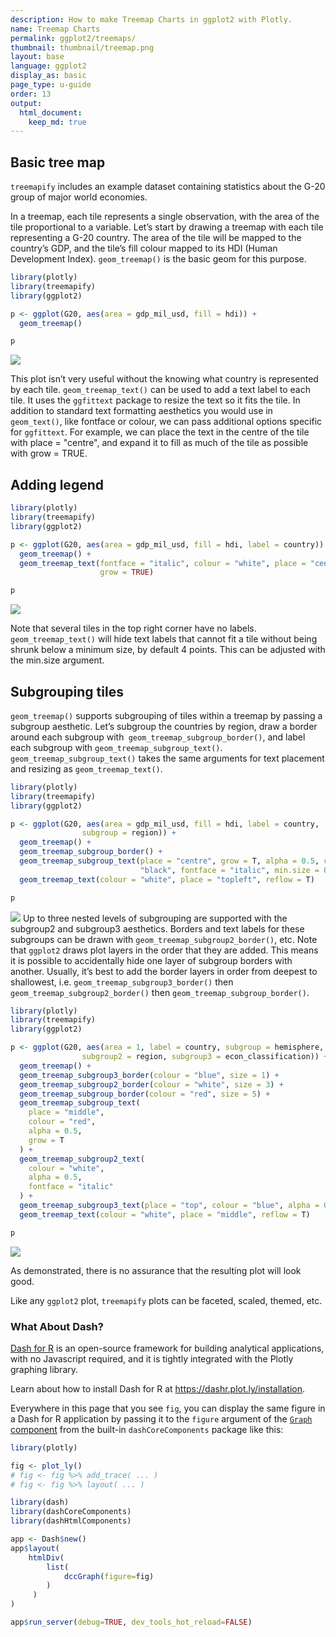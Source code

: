 ```yaml
---
description: How to make Treemap Charts in ggplot2 with Plotly.
name: Treemap Charts
permalink: ggplot2/treemaps/
thumbnail: thumbnail/treemap.png
layout: base
language: ggplot2
display_as: basic
page_type: u-guide
order: 13
output:
  html_document:
    keep_md: true
---
```




## Basic tree map

`treemapify` includes an example dataset containing statistics about the G-20 group of major world economies.

In a treemap, each tile represents a single observation, with the area of the tile proportional to a variable. Let’s start by drawing a treemap with each tile representing a G-20 country. The area of the tile will be mapped to the country’s GDP, and the tile’s fill colour mapped to its HDI (Human Development Index). `geom_treemap()` is the basic geom for this purpose.



```r
library(plotly)
library(treemapify)
library(ggplot2)

p <- ggplot(G20, aes(area = gdp_mil_usd, fill = hdi)) +
  geom_treemap()

p
```

![](/root/project/build/ggplot2/2021-08-04-treemaps_files/figure-html/unnamed-chunk-2-1.png)

This plot isn’t very useful without the knowing what country is represented by each tile. `geom_treemap_text()` can be used to add a text label to each tile. It uses the `ggfittext` package to resize the text so it fits the tile. In addition to standard text formatting aesthetics you would use in `geom_text()`, like fontface or colour, we can pass additional options specific for `ggfittext`. For example, we can place the text in the centre of the tile with place = "centre", and expand it to fill as much of the tile as possible with grow = TRUE.




## Adding legend



```r
library(plotly)
library(treemapify)
library(ggplot2)

p <- ggplot(G20, aes(area = gdp_mil_usd, fill = hdi, label = country)) +
  geom_treemap() +
  geom_treemap_text(fontface = "italic", colour = "white", place = "centre",
                    grow = TRUE)

p
```

![](/root/project/build/ggplot2/2021-08-04-treemaps_files/figure-html/unnamed-chunk-3-1.png)

Note that several tiles in the top right corner have no labels. `geom_treemap_text()` will hide text labels that cannot fit a tile without being shrunk below a minimum size, by default 4 points. This can be adjusted with the min.size argument.




## Subgrouping tiles

`geom_treemap()` supports subgrouping of tiles within a treemap by passing a subgroup aesthetic. Let’s subgroup the countries by region, draw a border around each subgroup with` geom_treemap_subgroup_border()`, and label each subgroup with `geom_treemap_subgroup_text()`. `geom_treemap_subgroup_text()` takes the same arguments for text placement and resizing as `geom_treemap_text()`.


```r
library(plotly)
library(treemapify)
library(ggplot2)

p <- ggplot(G20, aes(area = gdp_mil_usd, fill = hdi, label = country,
                subgroup = region)) +
  geom_treemap() +
  geom_treemap_subgroup_border() +
  geom_treemap_subgroup_text(place = "centre", grow = T, alpha = 0.5, colour =
                             "black", fontface = "italic", min.size = 0) +
  geom_treemap_text(colour = "white", place = "topleft", reflow = T)

p
```

![](/root/project/build/ggplot2/2021-08-04-treemaps_files/figure-html/unnamed-chunk-4-1.png)
Up to three nested levels of subgrouping are supported with the subgroup2 and subgroup3 aesthetics. Borders and text labels for these subgroups can be drawn with `geom_treemap_subgroup2_border()`, etc. Note that `ggplot2` draws plot layers in the order that they are added. This means it is possible to accidentally hide one layer of subgroup borders with another. Usually, it’s best to add the border layers in order from deepest to shallowest, i.e. `geom_treemap_subgroup3_border()` then `geom_treemap_subgroup2_border()` then `geom_treemap_subgroup_border()`.



```r
library(plotly)
library(treemapify)
library(ggplot2)

p <- ggplot(G20, aes(area = 1, label = country, subgroup = hemisphere,
                subgroup2 = region, subgroup3 = econ_classification)) +
  geom_treemap() +
  geom_treemap_subgroup3_border(colour = "blue", size = 1) +
  geom_treemap_subgroup2_border(colour = "white", size = 3) +
  geom_treemap_subgroup_border(colour = "red", size = 5) +
  geom_treemap_subgroup_text(
    place = "middle",
    colour = "red",
    alpha = 0.5,
    grow = T
  ) +
  geom_treemap_subgroup2_text(
    colour = "white",
    alpha = 0.5,
    fontface = "italic"
  ) +
  geom_treemap_subgroup3_text(place = "top", colour = "blue", alpha = 0.5) +
  geom_treemap_text(colour = "white", place = "middle", reflow = T)

p
```

![](/root/project/build/ggplot2/2021-08-04-treemaps_files/figure-html/unnamed-chunk-5-1.png)

As demonstrated, there is no assurance that the resulting plot will look good.

Like any `ggplot2` plot, `treemapify` plots can be faceted, scaled, themed, etc.



### What About Dash?

[Dash for R](https://dashr.plot.ly/) is an open-source framework for building analytical applications, with no Javascript required, and it is tightly integrated with the Plotly graphing library. 

Learn about how to install Dash for R at https://dashr.plot.ly/installation.

Everywhere in this page that you see `fig`, you can display the same figure in a Dash for R application by passing it to the `figure` argument of the [`Graph` component](https://dashr.plot.ly/dash-core-components/graph) from the built-in `dashCoreComponents` package like this:


```r
library(plotly)

fig <- plot_ly() 
# fig <- fig %>% add_trace( ... )
# fig <- fig %>% layout( ... ) 

library(dash)
library(dashCoreComponents)
library(dashHtmlComponents)

app <- Dash$new()
app$layout(
    htmlDiv(
        list(
            dccGraph(figure=fig) 
        )
     )
)

app$run_server(debug=TRUE, dev_tools_hot_reload=FALSE)
```
